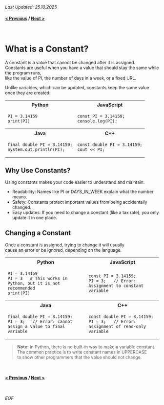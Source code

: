 *Last Updated: 25.10.2025*

#### [< Previous][previous] / [Next >][next]

[previous]: https://github.com/rento-fox/Code-Guides/tree/main/Intro%20To%20Programming/ITP%20Tutorial/ITP%2002%20Variables 'ITP 02 Variables'
[next]: h 'I'

<br>

# What is a Constant?

A constant is a value that cannot be changed after it is assigned.<br>
Constants are useful when you have a value that should stay the same while the program runs,<br>
like the value of PI, the number of days in a week, or a fixed URL.

Unlike variables, which can be updated, constants keep the same value once they are created:

<table>
    <tr>
        <th>Python</th>
        <th>JavaScript</th>
    </tr>
    <tr>
        <td>
<pre><code>PI = 3.14159
print(PI)
</code></pre>
        </td>
        <td>
<pre><code>const PI = 3.14159;
console.log(PI);
</code></pre>
        </td>
    </tr>
    <tr>
        <th>Java</th>
        <th>C++</th>
    </tr>
    <tr>
        <td>
<pre><code>final double PI = 3.14159;
System.out.println(PI);
</code></pre>
        </td>
        <td>
<pre><code>const double PI = 3.14159;
cout << PI;
</code></pre>
        </td>
    </tr>
</table>

## Why Use Constants?
Using constants makes your code easier to understand and maintain:

- Readability: Names like PI or DAYS_IN_WEEK explain what the number means.
- Safety: Constants protect important values from being accidentally changed.
- Easy updates: If you need to change a constant (like a tax rate), you only update it in one place.

## Changing a Constant
Once a constant is assigned, trying to change it will usually<br>
cause an error or be ignored, depending on the language.

<table>
    <tr>
        <th>Python</th>
        <th>JavaScript</th>
    </tr>
    <tr>
        <td>
<pre><code>PI = 3.14159
PI = 3   # This works in Python, but it is not recommended
print(PI)
</code></pre>
        </td>
        <td>
<pre><code>const PI = 3.14159;
PI = 3;   // Error: Assignment to constant variable
</code></pre>
        </td>
    </tr>
    <tr>
        <th>Java</th>
        <th>C++</th>
    </tr>
    <tr>
        <td>
<pre><code>final double PI = 3.14159;
PI = 3;   // Error: cannot assign a value to final variable
</code></pre>
        </td>
        <td>
<pre><code>const double PI = 3.14159;
PI = 3;   // Error: assignment of read-only variable
</code></pre>
        </td>
    </tr>
</table>

> **Note:** In Python, there is no built-in way to make a variable constant.<br>
The common practice is to write constant names in UPPERCASE<br>
to show other programmers that the value should not change.



<br>

#### [< Previous][previous] / [Next >][next]

[previous]: https://github.com/rento-fox/Code-Guides/tree/main/Intro%20To%20Programming/ITP%20Tutorial/ITP%2002%20Variables 'ITP 02 Variables'
[next]: h 'I'

<br>

*EOF*
